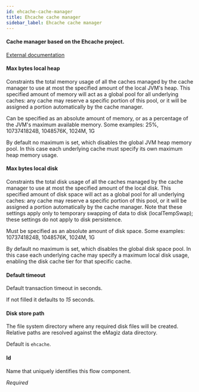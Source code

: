 ```yaml
---
id: ehcache-cache-manager
title: Ehcache cache manager
sidebar_label: Ehcache cache manager
---
```

#### Cache manager based on the Ehcache project.
<a href="http://ehcache.org/documentation" target="_blank">External documentation</a>


#### Max bytes local heap
Constraints the total memory usage of all the caches managed by the cache manager to use at most the specified amount of the local JVM's heap. This specified amount of memory will act as a global pool for all underlying caches: any cache may reserve a specific portion of this pool, or it will be assigned a portion automatically by the cache manager. 

Can be specified as an absolute amount of memory, or as a percentage of the JVM's maximum available memory. Some examples: 25%, 1073741824B, 1048576K, 1024M, 1G 

By default no maximum is set, which disables the global JVM heap memory pool. In this case each underlying cache must specify its own maximum heap memory usage.

#### Max bytes local disk
Constraints the total disk usage of all the caches managed by the cache manager to use at most the specified amount of the local disk. This specified amount of disk space will act as a global pool for all underlying caches: any cache may reserve a specific portion of this pool, or it will be assigned a portion automatically by the cache manager. Note that these settings apply only to temporary swapping of data to disk (localTempSwap); these settings do not apply to disk persistence. 

Must be specified as an absolute amount of disk space. Some examples: 1073741824B, 1048576K, 1024M, 1G 

By default no maximum is set, which disables the global disk space pool. In this case each underlying cache may specify a maximum local disk usage, enabling the disk cache tier for that specific cache.

#### Default timeout
Default transaction timeout in seconds.

If not filled it defaults to <i>15</i> seconds.

#### Disk store path
The file system directory where any required disk files will be created. Relative paths are resolved against the eMagiz data directory.

Default is <code>ehcache</code>.

#### Id
Name that uniquely identifies this flow component.

<i>Required</i>

